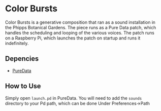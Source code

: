 # Color Bursts
Color Bursts is a generative composition that ran as a sound installation in the Phipps Botanical Gardens. The piece runs as a Pure Data patch, which handles the scheduling and looping of the various voices. The patch runs on a Raspberry Pi, which launches the patch on startup and runs it indefinitely. 

## Depencies
* [PureData](https://puredata.info/)

## How to Use
Simply open `launch.pd` in PureData. You will need to add the `sounds` directory to your Pd path, which can be done Under Preferences->Path
